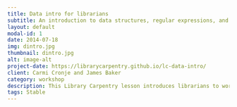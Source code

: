```yaml
---
title: Data intro for librarians
subtitle: An introduction to data structures, regular expressions, and computing terms
layout: default
modal-id: 1
date: 2014-07-18
img: dintro.jpg
thumbnail: dintro.jpg
alt: image-alt
project-date: https://librarycarpentry.github.io/lc-data-intro/
client: Carmi Cronje and James Baker
category: workshop
description: This Library Carpentry lesson introduces librarians to working with data structures. At the conclusion of the lesson, you will&#58; have been introduced to terms, phrases, and concepts in software development and data science; be able to identify and use best practice in data structures; be able to use regular expressions in searches.
tags: Stable
---
```

